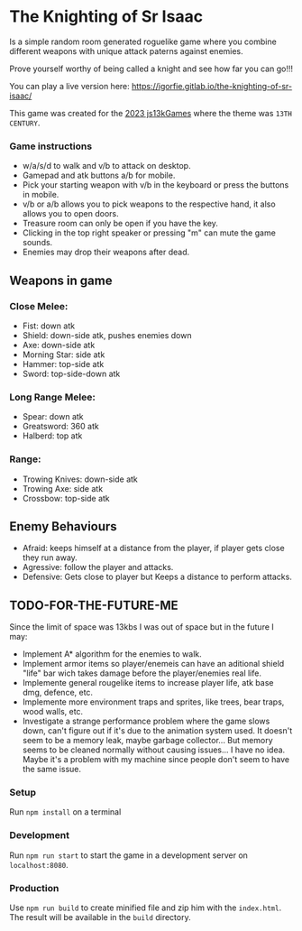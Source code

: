 # The Knighting of Sr Isaac

Is a simple random room generated roguelike game where you combine different weapons with unique attack paterns against enemies.

Prove yourself worthy of being called a knight and see how far you can go!!!

You can play a live version here: https://igorfie.gitlab.io/the-knighting-of-sr-isaac/

This game was created for the [2023 js13kGames](https://js13kgames.com/) where the theme was `13TH CENTURY`.

### Game instructions
- w/a/s/d to walk and v/b to attack on desktop.
- Gamepad and atk buttons a/b for mobile. 
- Pick your starting weapon with v/b in the keyboard or press the buttons in mobile.
- v/b or a/b allows you to pick weapons to the respective hand, it also allows you to open doors.
- Treasure room can only be open if you have the key.
- Clicking in the top right speaker or pressing "m" can mute the game sounds.
- Enemies may drop their weapons after dead.

## Weapons in game

### Close Melee:
- Fist: down atk
- Shield: down-side atk, pushes enemies down
- Axe: down-side atk
- Morning Star: side atk
- Hammer: top-side atk
- Sword: top-side-down atk

### Long Range Melee:
- Spear: down atk
- Greatsword: 360 atk
- Halberd: top atk

### Range:
- Trowing Knives: down-side atk
- Trowing Axe: side atk
- Crossbow: top-side atk

## Enemy Behaviours
- Afraid: keeps himself at a distance from the player, if player gets close they run away.
- Agressive: follow the player and attacks.
- Defensive: Gets close to player but Keeps a distance to perform attacks.

## TODO-FOR-THE-FUTURE-ME
Since the limit of space was 13kbs I was out of space but in the future I may:
- Implement A* algorithm for the enemies to walk.
- Implement armor items so player/enemeis can have an aditional shield "life" bar wich takes damage before the player/enemies real life.
- Implemente general rougelike items to increase player life, atk base dmg, defence, etc.
- Implemente more environment traps and sprites, like trees, bear traps, wood walls, etc.
- Investigate a strange performance problem where the game slows down, can't figure out if it's due to the animation system used. It doesn't seem to be a memory leak, maybe garbage collector... But memory seems to be cleaned normally without causing issues... I have no idea. Maybe it's a problem with my machine since people don't seem to have the same issue.

### Setup
Run `npm install` on a terminal

### Development
Run `npm run start` to start the game in a development server on `localhost:8080`.

### Production
Use `npm run build` to create minified file and zip him with the `index.html`. The result will be available in the `build` directory.